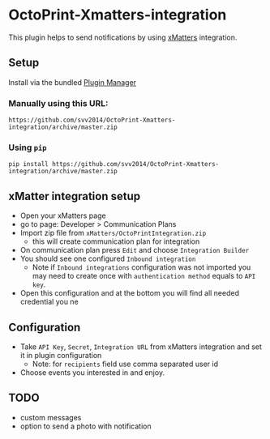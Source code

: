 # OctoPrint-Xmatters-integration

This plugin helps to send notifications by using [xMatters](https://xmatters.com) integration.

## Setup

Install via the bundled [Plugin Manager](https://github.com/foosel/OctoPrint/wiki/Plugin:-Plugin-Manager)

### Manually using this URL:

    https://github.com/svv2014/OctoPrint-Xmatters-integration/archive/master.zip

### Using `pip`

    pip install https://github.com/svv2014/OctoPrint-Xmatters-integration/archive/master.zip

## xMatter integration setup 

* Open your xMatters page
* go to page: Developer > Communication Plans
* Import zip file from `xMatters/OctoPrintIntegration.zip` 
    * this will create communication plan for integration
* On communication plan press `Edit` and choose `Integration Builder`
* You should see one configured `Inbound integration`  
    * Note if `Inbound integrations` configuration was not imported you may need to create once with `authentication method` equals to `API key`. 
* Open this configuration and at the bottom you will find all needed credential you ne

## Configuration

* Take `API Key`, `Secret`, `Integration URL` from xMatters integration and set it in plugin configuration
    * Note: for `recipients` field use comma separated user id
* Choose events you interested in and enjoy.

## TODO
* custom messages
* option to send a photo with notification
